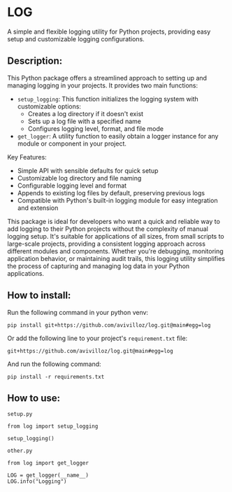 # LOG

A simple and flexible logging utility for Python projects, providing easy setup and customizable logging configurations.

## Description:

This Python package offers a streamlined approach to setting up and managing logging in your projects. It provides two main functions:
- `setup_logging`: This function initializes the logging system with customizable options:
    - Creates a log directory if it doesn't exist
    - Sets up a log file with a specified name
    - Configures logging level, format, and file mode
- `get_logger`: A utility function to easily obtain a logger instance for any module or component in your project.

Key Features:
- Simple API with sensible defaults for quick setup
- Customizable log directory and file naming
- Configurable logging level and format
- Appends to existing log files by default, preserving previous logs
- Compatible with Python's built-in logging module for easy integration and extension

This package is ideal for developers who want a quick and reliable way to add logging to their Python projects without the complexity of manual logging setup. It's suitable for applications of all sizes, from small scripts to large-scale projects, providing a consistent logging approach across different modules and components.
Whether you're debugging, monitoring application behavior, or maintaining audit trails, this logging utility simplifies the process of capturing and managing log data in your Python applications.

## How to install:

Run the following command in your python venv:

```
pip install git+https://github.com/avivilloz/log.git@main#egg=log
```

Or add the following line to your project's `requirement.txt` file:

```
git+https://github.com/avivilloz/log.git@main#egg=log
```

And run the following command:

```
pip install -r requirements.txt
```

## How to use:

`setup.py`
```
from log import setup_logging

setup_logging()
```

`other.py`
```
from log import get_logger

LOG = get_logger(__name__)
LOG.info("Logging")
```